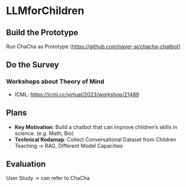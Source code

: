 # LLMforChildren


## Build the Prototype
Run ChaCha as Prototype (https://github.com/naver-ai/chacha-chatbot)

## Do the Survey
### Workshops about Theory of Mind
- ICML: https://icml.cc/virtual/2023/workshop/21489 

## Plans
- **Key Motivation**: Build a chatbot that can improve children’s skills in science. (e.g. Math, Bio)
- **Technical Rodamap**: Collect Conversational Dataset from Children Teaching -> RAG, Different Model Capacities


## Evaluation
User Study -> can refer to ChaCha

